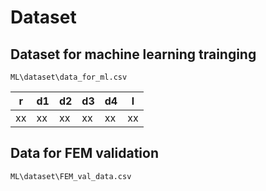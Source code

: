 # Dataset

## Dataset for machine learning trainging

```ML\dataset\data_for_ml.csv```

| r | d1 | d2 | d3 | d4 | l |
| -- | -- | -- | -- |  -- | -- | 
xx|xx|xx|xx|xx|xx|

## Data for FEM validation

```ML\dataset\FEM_val_data.csv```
